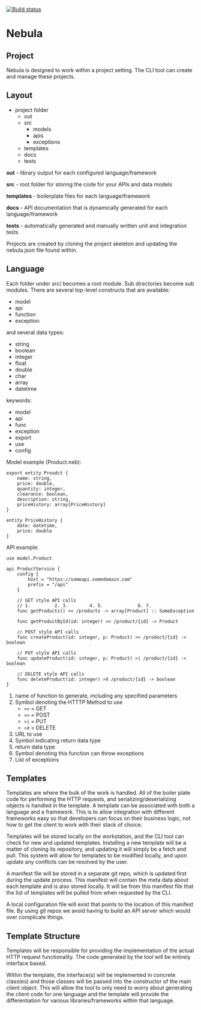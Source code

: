 [![Build status](https://ci.appveyor.com/api/projects/status/v1mttld1coaxortg/branch/develop?svg=true)](https://ci.appveyor.com/project/JasonMiesionczek/nebula/branch/develop)

Nebula
======

Project
-------
Nebula is designed to work within a project setting. The CLI tool can create and manage these projects. 

Layout
------
* project folder
    * out
    * src
        * models
        * apis
        * exceptions
    * templates
    * docs
    * tests

**out** - library output for each configured language/framework

**src** - root folder for storing the code for your APIs and data models

**templates** - boilerplate files for each language/framework

**docs** - API documentation that is dynamically generated for each language/framework

**tests** - automatically generated and manually written unit and integration tests

Projects are created by cloning the project skeleton and updating the nebula.json file found within.

Language
--------
Each folder under src/ becomes a root module. Sub directories become sub modules. There are several top-level constructs that are available:
* model
* api
* function
* exception

and several data types:
* string
* boolean
* integer
* float
* double
* char
* array
* datetime

keywords:
* model
* api
* func
* exception
* export
* use
* config

Model example (Product.neb):
```
export entity Proudct {
    name: string,
    price: double,
    quantity: integer,
    clearance: boolean,
    description: string,
    priceHistory: array[PriceHistory]
}

entity PriceHistory {
    date: datetime,
    price: double
}
```

API example:
```
use model.Product

api ProductService {
    config {
        host = "https://someapi.somedomain.com"
        prefix = "/api"
    }

    // GET style API calls
    // 1.         2. 3.        4. 5.             6. 7.
    func getProducts() << /products -> array[Product] :: SomeException

    func getProductById(id: integer) << /product/{id} -> Product

    // POST style API calls
    func createProduct(id: integer, p: Product) >> /product/{id} -> boolean

    // PUT style API calls
    func updateProduct(id: integer, p: Product) >| /product/{id} -> boolean

    // DELETE style API calls
    func deleteProduct(id: integer) >X /product/{id} -> boolean
}
```

1. name of function to generate, including any specified parameters
2. Symbol denoting the HTTTP Method to use
    * `<<` = GET
    * `>>` = POST
    * `>|` = PUT
    * `>X` = DELETE
3. URL to use
4. Symbol indicating return data type
5. return data type
6. Symbol denoting this function can throw exceptions
7. List of exceptions

Templates
---------
Templates are where the bulk of the work is handled. All of the boiler plate code for performing the HTTP requests, and serializing/deserializing objects is handled in the template. A template can be associated with both a language and a framework. This is to allow integration with different frameworks easy so that developers can focus on their business logic, not how to get the client to work with their stack of choice.

Templates will be stored locally on the workstation, and the CLI tool can check for new and updated templates. Installing a new template will be a matter of cloning its repository, and updating it will simply be a fetch and pull. This system will allow for templates to be modified locally, and upon update any conflicts can be resolved by the user. 

A manifest file will be stored in a separate git repo, which is updated first during the update process. This manifest will contain the meta data about each template and is also stored locally. It will be from this manifest file that the list of templates will be pulled from when requested by the CLI.

A local configuration file will exist that points to the location of this manifest file. By using git repos we avoid having to build an API server which would over complicate things.

Template Structure
------------------
Templates will be responsible for providing the implementation of the actual HTTP request functionality. The code generated by the tool will be entirely interface based.

Within the template, the interface(s) will be implemented in concrete class(es) and those classes will be passed into the constructor of the main client object. This will allow the tool to only need to worry about generating the client code for one language and the template will provide the differentiation for various libraries/frameworks within that language.

